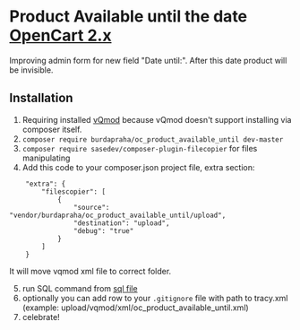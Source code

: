 # Product Available until the date [OpenCart 2.x](https://github.com/opencart/opencart)

Improving admin form for new field "Date until:". After this date product will be invisible.

## Installation

1. Requiring installed [vQmod](https://github.com/vqmod/vqmod) because vQmod doesn't support installing via composer itself.
2. `composer require burdapraha/oc_product_available_until dev-master`
3. `composer require sasedev/composer-plugin-filecopier` for files manipulating
4. Add this code to your composer.json project file, extra section:

```
    "extra": {
        "filescopier": [
            {
                "source": "vendor/burdapraha/oc_product_available_until/upload",
                "destination": "upload",
                "debug": "true"
            }
        ]
    }    
```
    
It will move vqmod xml file to correct folder.

5. run SQL command from [sql file](/sql/update_structure.sql)
6. optionally you can add row to your `.gitignore` file with path to tracy.xml (example: upload/vqmod/xml/oc_product_available_until.xml)
7. celebrate!